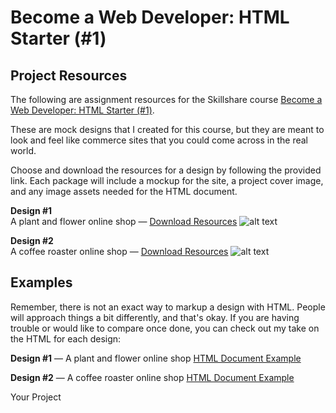 # Become a Web Developer: HTML Starter (#1)

## Project Resources
The following are assignment resources for the Skillshare course [Become a Web Developer: HTML Starter (#1)](https://www.skillshare.com/classes/Become-a-Web-Developer-HTML-Starter-1/828441821).

These are mock designs that I created for this course, but they are meant to look and feel like commerce sites that you could come across in the real world.

Choose and download the resources for a design by following the provided link. Each package will include a mockup for the site, a project cover image, and any image assets needed for the HTML document.

**Design #1**  
A plant and flower online shop — [Download Resources](packages/design-no-1-resources.zip)
![alt text](https://d315h9o0fmj7n1.cloudfront.net/skillshare/become-a-web-developer/01-html-starter/seed-to-root-thumb.jpg)

**Design #2**  
A coffee roaster online shop —
[Download Resources](packages/design-no-2-resources.zip)
![alt text](https://d315h9o0fmj7n1.cloudfront.net/skillshare/become-a-web-developer/01-html-starter/rose-coffee-thumb.jpg)


## Examples

Remember, there is not an exact way to markup a design with HTML. People will approach things a bit differently, and that's okay. If you are having trouble or would like to compare once done, you can check out my take on the HTML for each design:

**Design #1** — A plant and flower online shop
[HTML Document Example](examples/design-no-1/index.html)

**Design #2** — A coffee roaster online shop
[HTML Document Example](examples/design-no-1/index.html)

Your Project
